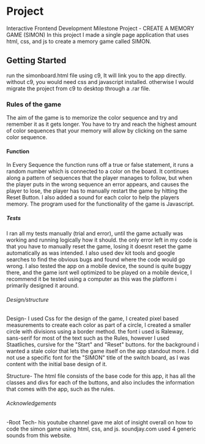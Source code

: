 # Project 
Interactive Frontend Development Milestone Project - 
CREATE A MEMORY GAME (SIMON)
In this project I made a single page application that uses html, css, and js to create a memory game called SIMON.

## Getting Started
run the simonboard.html file using c9, It will link you to the app directly.
without c9, you would need css and javascript installed. otherwise I would migrate the project from c9 to desktop through a .rar file.

### Rules of the game
The aim of the game is to memorize the color sequence and try and remember it as it gets longer.
You have to try and reach the highest amount of color sequences that your memory will allow by clicking on the same color sequence.

#### Function
In Every Sequence the function runs off a true or false statement, it runs a random number which is connected to a color on the board.
It continues along a pattern of sequences that the player manages to follow, but when the player puts in the wrong sequence an error appears, and causes the player to lose,
the player has to manually restart the game by hitting the Reset Button. I also added a sound for each color to help the players memory. The program used for the functionality of the game is Javascript.

##### Tests
I ran all my tests manually (trial and error), until the game actually was working and running logically how it should. the only error left in my code is that you have to manually reset the game, 
losing it doesnt reset the game automatically as was intended. I also used dev kit tools and google searches to find the obvious bugs and found where the code would go wrong.
I also tested the app on a mobile device, the sound is quite buggy there, and the game isnt well optimized to be played on a mobile device, I recommend it be tested using a computer as this was the platform i primarily designed it around.

###### Design/structure
Design- I used Css for the design of the game, I created pixel based measurements to create each color as part of a circle, I created a smaller circle with divisions using a border method.
the font i used is Raleway, sans-serif for most of the text such as the Rules, however I used Staatliches, cursive for the "Start" and "Reset" buttons. 
for the background i wanted a stale color that lets the game itself on the app standout more. I did not use a specific font for the "SIMON" title of the switch board, as I was content with the initial base design of it.

Structure- The html file consists of the base code for this app, it has all the classes and divs for each of the buttons, and also includes the information that comes with the app, such as the rules.

###### Acknowledgements
-Root Tech- his youtube channel gave me alot of insight overall on how to code the simon game using html, css, and js.
soundjay.com used 4 generic sounds from this website.
